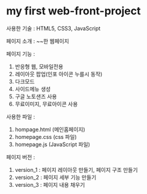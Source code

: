 # my first web-front-project

사용한 기술 : HTML5, CSS3, JavaScript

페이지 소개 : ~~한 웹페이지

페이지 기능 :

1. 반응형 웹, 모바일전용
2. 레이아웃 팝업(인포 아이콘 누를시 동작)
3. 다크모드
4. 사이드메뉴 생성
5. 구글 노토샌즈 사용
6. 무료이미지, 무료아이콘 사용

사용한 파일 :

1. hompage.html (메인홈페이지)
2. homepage.css (css 파일)
3. homepage.js (JavaScript 파일)

페이지 버전 :

1. version_1 : 페이지 레이아웃 만들기, 페이지 구조 만들기
2. version_2 : 페이지 세부 기능 만들기
3. version_3 : 페이지 내용 채우기
